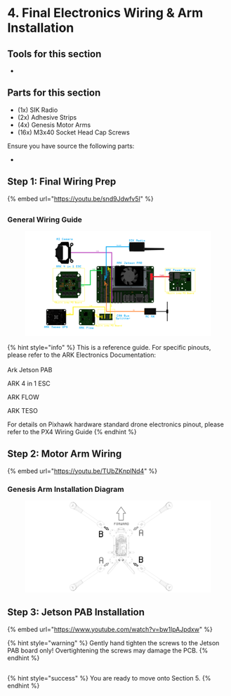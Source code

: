 # 4. Final Electronics Wiring & Arm Installation

## Tools for this section

*

## Parts for this section

* (1x) SIK Radio
* (2x) Adhesive Strips
* (4x) Genesis Motor Arms
* (16x) M3x40 Socket Head Cap Screws

Ensure you have source the following parts:

*

## Step 1: Final Wiring Prep

{% embed url="https://youtu.be/snd9Jdwfv5I" %}

##

### General Wiring Guide



<figure><img src="../../../.gitbook/assets/345fstgwre.png" alt=""><figcaption></figcaption></figure>

{% hint style="info" %}
This is a reference guide. For specific pinouts, please refer to the ARK Electronics Documentation:\
\
Ark Jetson PAB

ARK 4 in 1 ESC

ARK FLOW

ARK TESO



For details on Pixhawk hardware standard drone electronics pinout, please refer to the PX4 Wiring Guide
{% endhint %}

##

## Step 2: Motor Arm Wiring

{% embed url="https://youtu.be/TUbZKnplNd4" %}

### Genesis Arm Installation Diagram



<figure><img src="../../../.gitbook/assets/12434eda.png" alt=""><figcaption></figcaption></figure>

## Step 3: Jetson PAB Installation

{% embed url="https://www.youtube.com/watch?v=bw1lpAJpdxw" %}

{% hint style="warning" %}
Gently hand tighten the screws to the Jetson PAB board only! Overtightening the screws may damage the PCB.
{% endhint %}

##

{% hint style="success" %}
You are ready to move onto Section 5.
{% endhint %}
